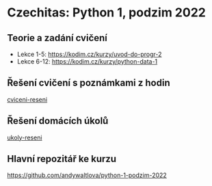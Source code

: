 # Czechitas: Python 1, podzim 2022

## Teorie a zadání cvičení
* Lekce 1-5: https://kodim.cz/kurzy/uvod-do-progr-2
* Lekce 6-12: https://kodim.cz/kurzy/python-data-1

## Řešení cvičení s poznámkami z hodin
[cviceni-reseni](https://github.com/M-Kovar/Czechitas_Python1/tree/main/cviceni-reseni)

## Řešení domácích úkolů
[ukoly-reseni](https://github.com/M-Kovar/Czechitas_Python1/tree/main/ukoly-reseni)

## Hlavní repozitář ke kurzu
https://github.com/andywaltlova/python-1-podzim-2022
